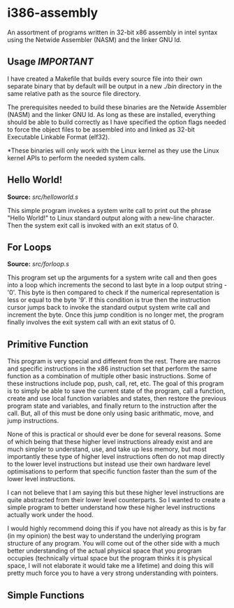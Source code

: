 # i386-assembly

An assortment of programs written in 32-bit x86 assembly in intel syntax
using the Netwide Assembler (NASM) and the linker GNU ld.

## Usage *IMPORTANT*

I have created a Makefile that builds every source file
into their own separate binary that by default will be output in a new *./bin* directory
in the same relative path as the source file directory.

The prerequisites needed to build these binaries are
the Netwide Assembler (NASM) and the linker GNU ld.
As long as these are installed, everything should be able to build correctly
as I have specified the option flags needed to force the object files
to be assembled into and linked as 32-bit Executable Linkable Format (elf32).

*These binaries will only work with the Linux kernel as they use the
Linux kernel APIs to perform the needed system calls.

## Hello World!

**Source:** *src/helloworld.s*

This simple program invokes a system write call
to print out the phrase "Hello World!" to Linux standard output 
along with a new-line character.
Then the system exit call is invoked with an exit status of 0.

## For Loops

**Source:** *src/forloop.s*

This program set up the arguments for a system write call 
and then goes into a loop which increments the second to last
byte in a loop output string - '0'. This byte is then compared to check
if the numerical representation is less or equal to the byte '9'.
If this condition is true then the instruction cursor jumps back to
invoke the standard output system write call and increment the byte. 
Once this jump condition is no longer met, the program finally involves
the exit system call with an exit status of 0.

## Primitive Function

This program is very special and different from the rest.
There are macros and specific instructions in the x86 instruction set
that perform the same function as a combination of multiple other basic instructions.
Some of these instructions include pop, push, call, ret, etc.
The goal of this program is to simply be able to save the current state of the program,
call a function, create and use local function variables and states,
then restore the previous program state and variables, and finally
return to the instruction after the call. But, all of this must be done
only using basic arithmatic, move, and jump instructions.

None of this is practical or should ever be done for several reasons.
Some of which being that these higher level instructions already exist
and are much simpler to understand, use, and take up less memory, but most importantly
these type of higher level instructions often do not map directly
to the lower level instructions but instead use their own hardware
level optimisations to perform that specific function faster than
the sum of the lower level instructions.

I can not believe that I am saying this but these higher level instructions
are quite abstracted from their lower level counterparts.
So I wanted to create a simple program to better understand how these
higher level instructions actually work under the hood.

I would highly recommend doing this if you have not already
as this is by far (in my opinion) the best way to understand the
underlying program structure of any program. 
You will come out of the other side with a much better understanding
of the actual physical space that you program occupies
(technically virtual space but the program thinks it is physical
space, I will not elaborate it would take me a lifetime)
and doing this will pretty much force you to have a very strong
understanding with pointers.


## Simple Functions